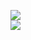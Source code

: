 [![](https://img.shields.io/badge/Made%20With-Github%20Spray-lightgrey.svg?style=for-the-badge&logo=github)](https://github.com/Annihil/github-spray#7433)  
[![](https://i.imgur.com/2DrTn0Z.gif)](https://github.com/Annihil/github-spray)